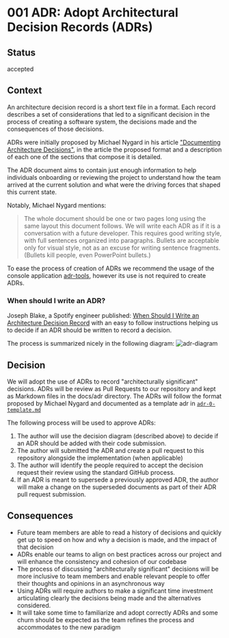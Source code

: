 # 001 ADR: Adopt Architectural Decision Records (ADRs)

## Status

accepted

## Context

An architecture decision record is a short text file in a format. Each record describes a set of considerations that led to a significant decision in the process of creating a software system, the decisions made and the consequences of those decisions.

ADRs were initially proposed by Michael Nygard in his article ["Documenting Architecture Decisions"](https://www.cognitect.com/blog/2011/11/15/documenting-architecture-decisions), in the article the proposed format and a description of each one of the sections that compose it is detailed.

The ADR document aims to contain just enough information to help individuals onboarding or reviewing the project to understand how the team arrived at the current solution and what were the driving forces that shaped this current state.

Notably, Michael Nygard mentions:

>The whole document should be one or two pages long using the same layout this document follows. We will write each ADR as if it is a conversation with a future  developer. This requires good writing style, with full sentences organized into paragraphs. Bullets are acceptable only for visual style, not as an excuse for  writing sentence fragments.
(Bullets kill people, even PowerPoint bullets.)

To ease the process of creation of ADRs we recommend the usage of the console application [adr-tools](https://github.com/npryce/adr-tools), however its use is not required to create ADRs.

### When should I write an ADR?

Joseph Blake, a Spotify engineer published: [When Should I Write an Architecture Decision Record](https://engineering.atspotify.com/2020/04/when-should-i-write-an-architecture-decision-record/) with an easy to follow instructions helping us to decide if an ADR should be written to record a decision.

The process is summarized nicely in the following diagram:
![adr-diagram](https://engineering.atspotify.com/wp-content/uploads/sites/2/2020/04/6b4d58b6-architecture-decision-record_diagram.png)

## Decision

We will adopt the use of ADRs to record "architecturally significant" decisions.
ADRs will be review as Pull Requests to our repository and kept as Markdown files in the docs/adr directory. The ADRs will follow the format proposed by Michael Nygard and documented as a template adr in [`adr-0-template.md`](adr-0-template.md)

The following process will be used to approve ADRs:

  1. The author will use the decision diagram (described above) to decide if an ADR should be added with their code submission.
  1. The author will submitted the ADR and create a pull request to this repository alongside the implementation (when applicable)
  1. The author will identify the people required to accept the decision request their review using the standard GitHub process.
  1. If an ADR is meant to supersede a previously approved ADR, the author will make a change on the superseded documents as part of their ADR pull request submission.

## Consequences

* Future team members are able to read a history of decisions and quickly get up to speed on how and why a decision is made, and the impact of that decision
* ADRs enable our teams to align on best practices across our project and will enhance the consistency and cohesion of our codebase
* The process of discussing "architecturally significant" decisions will be more inclusive to team members and enable relevant people to offer their thoughts and opinions in an asynchronous way
* Using ADRs will require authors to make a significant time investment articulating clearly the decisions being made and the alternatives considered.
* It will take some time to familiarize and adopt correctly ADRs and some churn should be expected as the team refines the process and accommodates to the new paradigm
